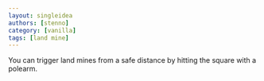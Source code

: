 ```yaml
---
layout: singleidea
authors: [stenno]
category: [vanilla]
tags: [land mine]
---
```

You can trigger land mines from a safe distance by hitting the square with a polearm.
